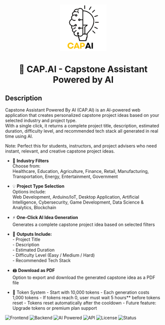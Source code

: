 <p align="center">
  <img src="Logo/CAP AI.png" alt="CAP.AI Logo" width="150"/>
</p>

<h1 align="center">🧠 CAP.AI - Capstone Assistant Powered by AI</h1>

## Description  
Capstone Assistant Powered By AI (CAP.AI) is an AI-powered web application that creates personalized capstone project ideas based on your selected industry and project type.  
With a single click, it returns a complete project title, description, estimated duration, difficulty level, and recommended tech stack all generated in real time using AI.

Note: Perfect this for  students, instructors, and project advisers who need instant, relevant, and creative capstone project ideas.


- 🎯 **Industry Filters**  
  Choose from:  
        Healthcare, Education, Agriculture, Finance, Retail, Manufacturing, Transportation, Energy, Entertainment, Government

- 💡 **Project Type Selection**  
  Options include:  
        Web Development, Arduino/IoT, Desktop Application, Artificial Intelligence, Cybersecurity, Game Development, Data Science & Analytics, Blockchain

- ⚡ **One-Click AI Idea Generation**  
          Generates a complete capstone project idea based on selected filters

- 📄 **Outputs Include:**  
          - Project Title  
          - Description  
          - Estimated Duration  
          - Difficulty Level (Easy / Medium / Hard)  
          - Recommended Tech Stack

- 🖨️ **Download as PDF**  
          Option to export and download the generated capstone idea as a PDF file

- 🔐 Token System
          - Start with 10,000 tokens
          - Each generation costs 1,000 tokens
          - If tokens reach 0, user must wait 5 hours** before tokens reset
          - Tokens reset automatically after the cooldown
          - Future feature: Upgrade tokens or premium plan support

![Frontend](https://img.shields.io/badge/Frontend-HTML%2FCSS%2FJS-orange?style=for-the-badge&logo=html5)
![Backend](https://img.shields.io/badge/Backend-Node.js-green?style=for-the-badge&logo=node.js)
![AI Powered](https://img.shields.io/badge/AI-GPT--3.5--Turbo-blueviolet?style=for-the-badge&logo=openai)
![API](https://img.shields.io/badge/API-OpenRouter.ai-blue?style=for-the-badge&logo=openai)
![License](https://img.shields.io/badge/License-MIT-lightgrey?style=for-the-badge)
![Status](https://img.shields.io/badge/Status-Working-success?style=for-the-badge)

